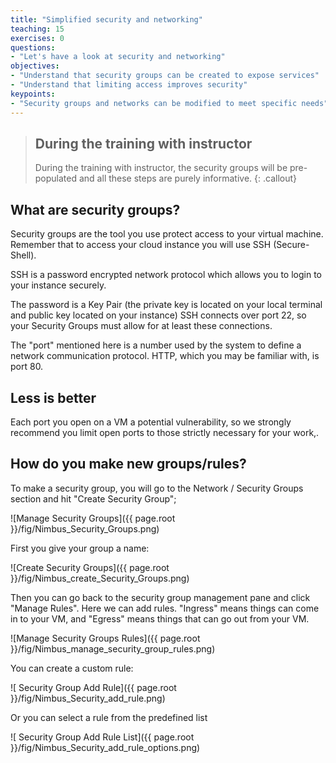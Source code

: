 ```yaml
---
title: "Simplified security and networking"
teaching: 15
exercises: 0
questions:
- "Let's have a look at security and networking"
objectives:
- "Understand that security groups can be created to expose services"
- "Understand that limiting access improves security"
keypoints:
- "Security groups and networks can be modified to meet specific needs"
---
```


> ## During the training with instructor
>
> During the training with instructor, the security groups will be pre-populated and all these steps are purely informative.
{: .callout}

## What are security groups?

Security groups are the tool you use protect access to your virtual machine.  Remember that to access your cloud instance you will use SSH (Secure-Shell).

SSH is a password encrypted network protocol which allows you to login to your instance securely.

The password is a Key Pair (the private key is located on your local terminal and public key located on your instance) SSH connects over port 22, so your Security Groups must allow for at least these connections.

The "port" mentioned here is a number used by the system to define a network communication protocol. HTTP, which you may be familiar with, is port 80.

## Less is better

Each port you open on a VM a potential vulnerability, so we strongly recommend you limit open ports to those strictly necessary for your work,.

## How do you make new groups/rules?

To make a security group, you will go to the Network / Security Groups section and hit "Create Security Group";

![Manage Security Groups]({{ page.root }}/fig/Nimbus_Security_Groups.png)


First you give your group a name:

![Create Security Groups]({{ page.root }}/fig/Nimbus_create_Security_Groups.png)

Then you can go back to the security group management pane and click "Manage Rules".  Here we can add rules.  "Ingress" means things can come in to your VM, and "Egress" means things that can go out from your VM.

![Manage Security Groups Rules]({{ page.root }}/fig/Nimbus_manage_security_group_rules.png)

You can create a custom rule:

![ Security Group Add Rule]({{ page.root }}/fig/Nimbus_Security_add_rule.png)

Or you can select a rule from the predefined list

![ Security Group Add Rule List]({{ page.root }}/fig/Nimbus_Security_add_rule_options.png)
